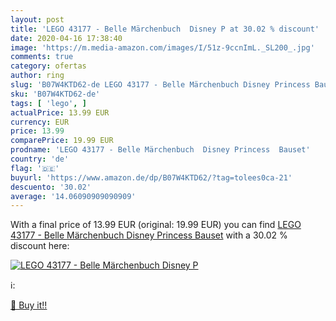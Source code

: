 ```yaml
---
layout: post
title: 'LEGO 43177 - Belle Märchenbuch  Disney P at 30.02 % discount'
date: 2020-04-16 17:38:40
image: 'https://m.media-amazon.com/images/I/51z-9ccnImL._SL200_.jpg'
comments: true
category: ofertas
author: ring
slug: 'B07W4KTD62-de LEGO 43177 - Belle Märchenbuch Disney Princess Bauset'
sku: 'B07W4KTD62-de'
tags: [ 'lego', ]
actualPrice: 13.99 EUR
currency: EUR
price: 13.99
comparePrice: 19.99 EUR
prodname: 'LEGO 43177 - Belle Märchenbuch  Disney Princess  Bauset'
country: 'de'
flag: '🇩🇪'
buyurl: 'https://www.amazon.de/dp/B07W4KTD62/?tag=tolees0ca-21'
descuento: '30.02'
average: '14.06090909090909'
---
```


With a final price of 13.99 EUR (original: 19.99 EUR) you can find [LEGO 43177 - Belle Märchenbuch  Disney Princess  Bauset](https://www.amazon.de/dp/B07W4KTD62/?tag=tolees0ca-21) with a  30.02 % discount here:

[![LEGO 43177 - Belle Märchenbuch  Disney P](https://m.media-amazon.com/images/I/51z-9ccnImL._SL200_.jpg)](https://www.amazon.de/dp/B07W4KTD62/?tag=tolees0ca-21)

ℹ️:


[🛒 Buy it!!](https://www.amazon.de/dp/B07W4KTD62/?tag=tolees0ca-21)
